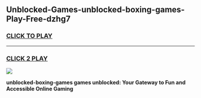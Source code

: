 
## Unblocked-Games-unblocked-boxing-games-Play-Free-dzhg7
<h3>
<a href="https://premium76.site?title=unblocked-boxing-games&ref=23A">CLICK TO PLAY</a></h3>
<hr>

<h3>
<a href="https://premium76.site?title=unblocked-boxing-games&ref=23A">CLICK 2 PLAY</a>
  
</h3>

<a href="https://premium76.site?title=unblocked-boxing-games&ref=23A"><img src="https://clearcache.store/games.png"></a>


**unblocked-boxing-games games unblocked: Your Gateway to Fun and Accessible Online Gaming**
